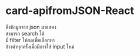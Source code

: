 # card-apifromJSON-React
ดึงข้อมูลจาก json มาแสดง <br>
สามารถ search ได้ <br>
มี filter ให้กดเพื่อเลือกหา <br>
ล้างค่าทุกครั้งเมื่อมีการใส่ input ใหม่ <br>
